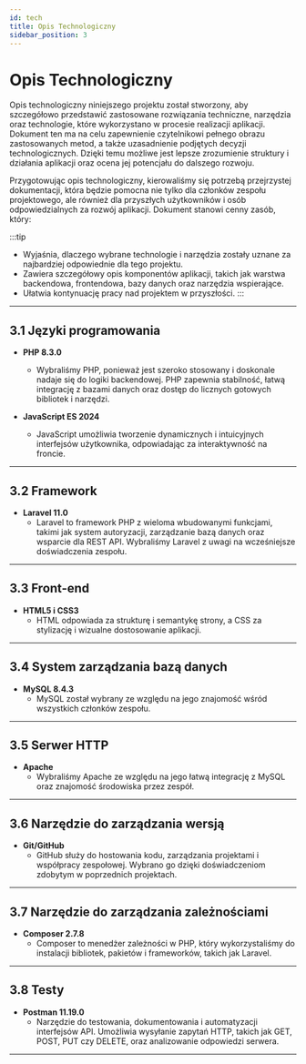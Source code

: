 ```yaml
---
id: tech
title: Opis Technologiczny
sidebar_position: 3
---
```


# Opis Technologiczny

Opis technologiczny niniejszego projektu został stworzony, aby szczegółowo przedstawić zastosowane rozwiązania techniczne, narzędzia oraz technologie, które wykorzystano w procesie realizacji aplikacji. Dokument ten ma na celu zapewnienie czytelnikowi pełnego obrazu zastosowanych metod, a także uzasadnienie podjętych decyzji technologicznych. Dzięki temu możliwe jest lepsze zrozumienie struktury i działania aplikacji oraz ocena jej potencjału do dalszego rozwoju.


Przygotowując opis technologiczny, kierowaliśmy się potrzebą przejrzystej dokumentacji, która będzie pomocna nie tylko dla członków zespołu projektowego, ale również dla przyszłych użytkowników i osób odpowiedzialnych za rozwój aplikacji. Dokument stanowi cenny zasób, który:

:::tip
- Wyjaśnia, dlaczego wybrane technologie i narzędzia zostały uznane za najbardziej odpowiednie dla tego projektu.
- Zawiera szczegółowy opis komponentów aplikacji, takich jak warstwa backendowa, frontendowa, bazy danych oraz narzędzia wspierające.
- Ułatwia kontynuację pracy nad projektem w przyszłości.
:::
---

## 3.1 Języki programowania

- **PHP 8.3.0**
    - Wybraliśmy PHP, ponieważ jest szeroko stosowany i doskonale nadaje się do logiki backendowej. PHP zapewnia stabilność, łatwą integrację z bazami danych oraz dostęp do licznych gotowych bibliotek i narzędzi.

- **JavaScript ES 2024**
    - JavaScript umożliwia tworzenie dynamicznych i intuicyjnych interfejsów użytkownika, odpowiadając za interaktywność na froncie.

---

## 3.2 Framework

- **Laravel 11.0**
    - Laravel to framework PHP z wieloma wbudowanymi funkcjami, takimi jak system autoryzacji, zarządzanie bazą danych oraz wsparcie dla REST API. Wybraliśmy Laravel z uwagi na wcześniejsze doświadczenia zespołu.

---

## 3.3 Front-end

- **HTML5 i CSS3**
    - HTML odpowiada za strukturę i semantykę strony, a CSS za stylizację i wizualne dostosowanie aplikacji.

---

## 3.4 System zarządzania bazą danych

- **MySQL 8.4.3**
    - MySQL został wybrany ze względu na jego znajomość wśród wszystkich członków zespołu.

---

## 3.5 Serwer HTTP

- **Apache**
    - Wybraliśmy Apache ze względu na jego łatwą integrację z MySQL oraz znajomość środowiska przez zespół.

---

## 3.6 Narzędzie do zarządzania wersją

- **Git/GitHub**
    - GitHub służy do hostowania kodu, zarządzania projektami i współpracy zespołowej. Wybrano go dzięki doświadczeniom zdobytym w poprzednich projektach.

---

## 3.7 Narzędzie do zarządzania zależnościami

- **Composer 2.7.8**
    - Composer to menedżer zależności w PHP, który wykorzystaliśmy do instalacji bibliotek, pakietów i frameworków, takich jak Laravel.

---

## 3.8 Testy

- **Postman 11.19.0**
    - Narzędzie do testowania, dokumentowania i automatyzacji interfejsów API. Umożliwia wysyłanie zapytań HTTP, takich jak GET, POST, PUT czy DELETE, oraz analizowanie odpowiedzi serwera.

---